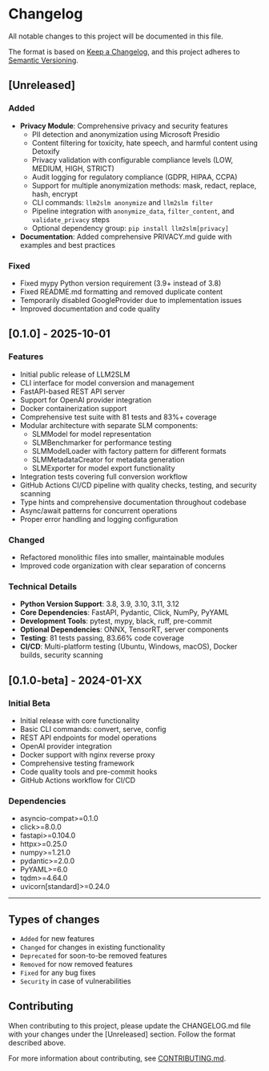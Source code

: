 # Changelog

All notable changes to this project will be documented in this file.

The format is based on [Keep a Changelog](https://keepachangelog.com/en/1.0.0/),
and this project adheres to [Semantic Versioning](https://semver.org/spec/v2.0.0.html).

## [Unreleased]

### Added

- **Privacy Module**: Comprehensive privacy and security features
  - PII detection and anonymization using Microsoft Presidio
  - Content filtering for toxicity, hate speech, and harmful content using Detoxify
  - Privacy validation with configurable compliance levels (LOW, MEDIUM, HIGH, STRICT)
  - Audit logging for regulatory compliance (GDPR, HIPAA, CCPA)
  - Support for multiple anonymization methods: mask, redact, replace, hash, encrypt
  - CLI commands: `llm2slm anonymize` and `llm2slm filter`
  - Pipeline integration with `anonymize_data`, `filter_content`, and `validate_privacy` steps
  - Optional dependency group: `pip install llm2slm[privacy]`
- **Documentation**: Added comprehensive PRIVACY.md guide with examples and best practices

### Fixed

- Fixed mypy Python version requirement (3.9+ instead of 3.8)
- Fixed README.md formatting and removed duplicate content
- Temporarily disabled GoogleProvider due to implementation issues
- Improved documentation and code quality

## [0.1.0] - 2025-10-01

### Features

- Initial public release of LLM2SLM
- CLI interface for model conversion and management
- FastAPI-based REST API server
- Support for OpenAI provider integration
- Docker containerization support
- Comprehensive test suite with 81 tests and 83%+ coverage
- Modular architecture with separate SLM components:
  - SLMModel for model representation
  - SLMBenchmarker for performance testing
  - SLMModelLoader with factory pattern for different formats
  - SLMMetadataCreator for metadata generation
  - SLMExporter for model export functionality
- Integration tests covering full conversion workflow
- GitHub Actions CI/CD pipeline with quality checks, testing, and security scanning
- Type hints and comprehensive documentation throughout codebase
- Async/await patterns for concurrent operations
- Proper error handling and logging configuration

### Changed

- Refactored monolithic files into smaller, maintainable modules
- Improved code organization with clear separation of concerns

### Technical Details

- **Python Version Support**: 3.8, 3.9, 3.10, 3.11, 3.12
- **Core Dependencies**: FastAPI, Pydantic, Click, NumPy, PyYAML
- **Development Tools**: pytest, mypy, black, ruff, pre-commit
- **Optional Dependencies**: ONNX, TensorRT, server components
- **Testing**: 81 tests passing, 83.66% code coverage
- **CI/CD**: Multi-platform testing (Ubuntu, Windows, macOS), Docker builds, security scanning

## [0.1.0-beta] - 2024-01-XX

### Initial Beta

- Initial release with core functionality
- Basic CLI commands: convert, serve, config
- REST API endpoints for model operations
- OpenAI provider integration
- Docker support with nginx reverse proxy
- Comprehensive testing framework
- Code quality tools and pre-commit hooks
- GitHub Actions workflow for CI/CD

### Dependencies

- asyncio-compat>=0.1.0
- click>=8.0.0
- fastapi>=0.104.0
- httpx>=0.25.0
- numpy>=1.21.0
- pydantic>=2.0.0
- PyYAML>=6.0
- tqdm>=4.64.0
- uvicorn[standard]>=0.24.0

---

## Types of changes

- `Added` for new features
- `Changed` for changes in existing functionality
- `Deprecated` for soon-to-be removed features
- `Removed` for now removed features
- `Fixed` for any bug fixes
- `Security` in case of vulnerabilities

## Contributing

When contributing to this project, please update the CHANGELOG.md file with your changes under the [Unreleased] section. Follow the format described above.

For more information about contributing, see [CONTRIBUTING.md](CONTRIBUTING.md).
 
 
